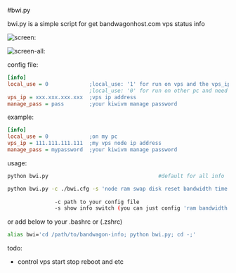#bwi.py

bwi.py is a simple script for get bandwagonhost.com vps status info


![screen:](https://raw.githubusercontent.com/tlhc/bandwagon-info/master/bwg.png)

![screen-all:](https://raw.githubusercontent.com/tlhc/bandwagon-info/master/bwg-all.png)


config file:

``` cfg
[info]
local_use = 0             ;local_use: '1' for run on vps and the vps_ip parm can be empty
                          ;local_use: '0' for run on other pc and need vps_ip config
vps_ip = xxx.xxx.xxx.xxx  ;vps ip address
manage_pass = pass        ;your kiwivm manage password
```

example:
``` cfg
[info]
local_use = 0             ;on my pc
vps_ip = 111.111.111.111  ;my vps node ip address
manage_pass = mypassword  ;your kiwivm manage password
```

usage:

``` bash
python bwi.py                                   #default for all info

python bwi.py -c ./bwi.cfg -s 'node ram swap disk reset bandwidth time'
              
               -c path to your config file
               -s show info switch (you can just config 'ram bandwidth' for ram and bandwidth info)
```
or add below to your .bashrc or (.zshrc)

``` bash
alias bwi='cd /path/to/bandwagon-info; python bwi.py; cd -;'
```

todo:
- control vps start stop reboot and etc
